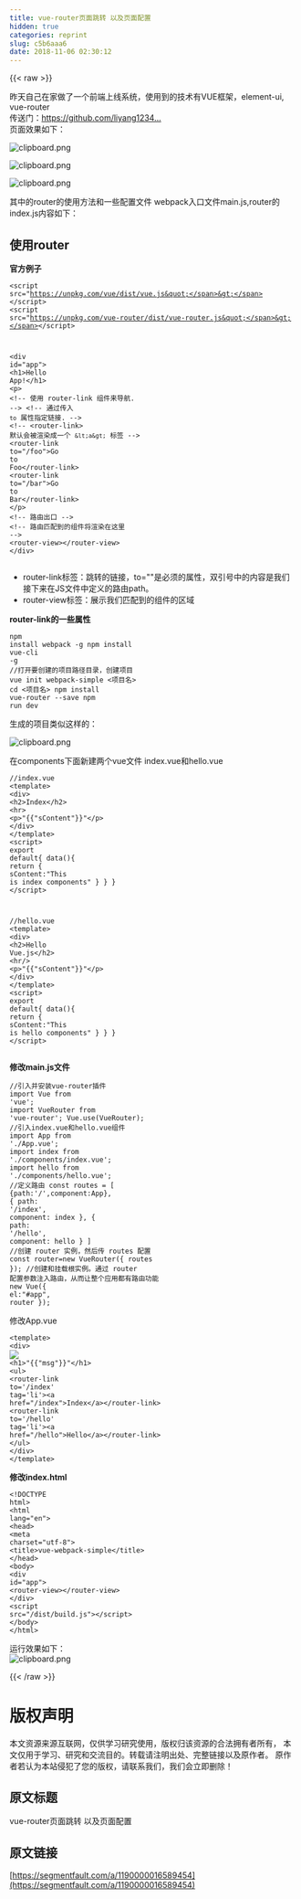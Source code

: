```yaml
---
title: vue-router页面跳转 以及页面配置
hidden: true
categories: reprint
slug: c5b6aaa6
date: 2018-11-06 02:30:12
---
```


{{< raw >}}
<p>&#x6628;&#x5929;&#x81EA;&#x5DF1;&#x5728;&#x5BB6;&#x505A;&#x4E86;&#x4E00;&#x4E2A;&#x524D;&#x7AEF;&#x4E0A;&#x7EBF;&#x7CFB;&#x7EDF;&#xFF0C;&#x4F7F;&#x7528;&#x5230;&#x7684;&#x6280;&#x672F;&#x6709;VUE&#x6846;&#x67B6;&#xFF0C;element-ui, vue-router<br>&#x4F20;&#x9001;&#x95E8;&#xFF1A;<a href="https://github.com/liyang1234567890/online-project" rel="nofollow noreferrer" target="_blank">https://github.com/liyang1234...</a><br>&#x9875;&#x9762;&#x6548;&#x679C;&#x5982;&#x4E0B;&#xFF1A;</p><p><span class="img-wrap"><img data-src="/img/bVbhLN4?w=1297&amp;h=662" src="https://static.alili.tech/img/bVbhLN4?w=1297&amp;h=662" alt="clipboard.png" title="clipboard.png" style="cursor:pointer;display:inline"></span></p><p><span class="img-wrap"><img data-src="/img/bVbhLN8?w=1297&amp;h=662" src="https://static.alili.tech/img/bVbhLN8?w=1297&amp;h=662" alt="clipboard.png" title="clipboard.png" style="cursor:pointer;display:inline"></span></p><p><span class="img-wrap"><img data-src="/img/bVbhLN9?w=1364&amp;h=662" src="https://static.alili.tech/img/bVbhLN9?w=1364&amp;h=662" alt="clipboard.png" title="clipboard.png" style="cursor:pointer;display:inline"></span></p><p>&#x5176;&#x4E2D;&#x7684;router&#x7684;&#x4F7F;&#x7528;&#x65B9;&#x6CD5;&#x548C;&#x4E00;&#x4E9B;&#x914D;&#x7F6E;&#x6587;&#x4EF6; webpack&#x5165;&#x53E3;&#x6587;&#x4EF6;main.js,router&#x7684;index.js&#x5185;&#x5BB9;&#x5982;&#x4E0B;&#xFF1A;</p><h2 id="articleHeader0">&#x4F7F;&#x7528;router</h2><p><strong>&#x5B98;&#x65B9;&#x4F8B;&#x5B50;</strong></p><div class="widget-codetool" style="display:none"><div class="widget-codetool--inner"><span class="selectCode code-tool" data-toggle="tooltip" data-placement="top" title="" data-original-title="&#x5168;&#x9009;"></span> <span type="button" class="copyCode code-tool" data-toggle="tooltip" data-placement="top" data-clipboard-text="&lt;script src=&quot;https://unpkg.com/vue/dist/vue.js&quot;&gt;&lt;/script&gt;
&lt;script src=&quot;https://unpkg.com/vue-router/dist/vue-router.js&quot;&gt;&lt;/script&gt;

&lt;div id=&quot;app&quot;&gt;
    &lt;h1&gt;Hello App!&lt;/h1&gt;
    &lt;p&gt;
        &lt;!-- &#x4F7F;&#x7528; router-link &#x7EC4;&#x4EF6;&#x6765;&#x5BFC;&#x822A;. --&gt;
        &lt;!-- &#x901A;&#x8FC7;&#x4F20;&#x5165; `to` &#x5C5E;&#x6027;&#x6307;&#x5B9A;&#x94FE;&#x63A5;. --&gt;
        &lt;!-- &lt;router-link&gt; &#x9ED8;&#x8BA4;&#x4F1A;&#x88AB;&#x6E32;&#x67D3;&#x6210;&#x4E00;&#x4E2A; `&lt;a&gt;` &#x6807;&#x7B7E; --&gt;
        &lt;router-link to=&quot;/foo&quot;&gt;Go to Foo&lt;/router-link&gt;
        &lt;router-link to=&quot;/bar&quot;&gt;Go to Bar&lt;/router-link&gt;
    &lt;/p&gt;
    &lt;!-- &#x8DEF;&#x7531;&#x51FA;&#x53E3; --&gt;
    &lt;!-- &#x8DEF;&#x7531;&#x5339;&#x914D;&#x5230;&#x7684;&#x7EC4;&#x4EF6;&#x5C06;&#x6E32;&#x67D3;&#x5728;&#x8FD9;&#x91CC; --&gt;
    &lt;router-view&gt;&lt;/router-view&gt;
&lt;/div&gt;
" title="" data-original-title="&#x590D;&#x5236;"></span> <span type="button" class="saveToNote code-tool" data-toggle="tooltip" data-placement="top" title="" data-original-title="&#x653E;&#x8FDB;&#x7B14;&#x8BB0;"></span></div></div><pre class="hljs xml"><code><span class="hljs-tag">&lt;<span class="hljs-name">script</span> <span class="hljs-attr">src</span>=<span class="hljs-string">&quot;https://unpkg.com/vue/dist/vue.js&quot;</span>&gt;</span><span class="undefined"></span><span class="hljs-tag">&lt;/<span class="hljs-name">script</span>&gt;</span>
<span class="hljs-tag">&lt;<span class="hljs-name">script</span> <span class="hljs-attr">src</span>=<span class="hljs-string">&quot;https://unpkg.com/vue-router/dist/vue-router.js&quot;</span>&gt;</span><span class="undefined"></span><span class="hljs-tag">&lt;/<span class="hljs-name">script</span>&gt;</span>

<span class="hljs-tag">&lt;<span class="hljs-name">div</span> <span class="hljs-attr">id</span>=<span class="hljs-string">&quot;app&quot;</span>&gt;</span>
    <span class="hljs-tag">&lt;<span class="hljs-name">h1</span>&gt;</span>Hello App!<span class="hljs-tag">&lt;/<span class="hljs-name">h1</span>&gt;</span>
    <span class="hljs-tag">&lt;<span class="hljs-name">p</span>&gt;</span>
        <span class="hljs-comment">&lt;!-- &#x4F7F;&#x7528; router-link &#x7EC4;&#x4EF6;&#x6765;&#x5BFC;&#x822A;. --&gt;</span>
        <span class="hljs-comment">&lt;!-- &#x901A;&#x8FC7;&#x4F20;&#x5165; `to` &#x5C5E;&#x6027;&#x6307;&#x5B9A;&#x94FE;&#x63A5;. --&gt;</span>
        <span class="hljs-comment">&lt;!-- &lt;router-link&gt; &#x9ED8;&#x8BA4;&#x4F1A;&#x88AB;&#x6E32;&#x67D3;&#x6210;&#x4E00;&#x4E2A; `&lt;a&gt;` &#x6807;&#x7B7E; --&gt;</span>
        <span class="hljs-tag">&lt;<span class="hljs-name">router-link</span> <span class="hljs-attr">to</span>=<span class="hljs-string">&quot;/foo&quot;</span>&gt;</span>Go to Foo<span class="hljs-tag">&lt;/<span class="hljs-name">router-link</span>&gt;</span>
        <span class="hljs-tag">&lt;<span class="hljs-name">router-link</span> <span class="hljs-attr">to</span>=<span class="hljs-string">&quot;/bar&quot;</span>&gt;</span>Go to Bar<span class="hljs-tag">&lt;/<span class="hljs-name">router-link</span>&gt;</span>
    <span class="hljs-tag">&lt;/<span class="hljs-name">p</span>&gt;</span>
    <span class="hljs-comment">&lt;!-- &#x8DEF;&#x7531;&#x51FA;&#x53E3; --&gt;</span>
    <span class="hljs-comment">&lt;!-- &#x8DEF;&#x7531;&#x5339;&#x914D;&#x5230;&#x7684;&#x7EC4;&#x4EF6;&#x5C06;&#x6E32;&#x67D3;&#x5728;&#x8FD9;&#x91CC; --&gt;</span>
    <span class="hljs-tag">&lt;<span class="hljs-name">router-view</span>&gt;</span><span class="hljs-tag">&lt;/<span class="hljs-name">router-view</span>&gt;</span>
<span class="hljs-tag">&lt;/<span class="hljs-name">div</span>&gt;</span>
</code></pre><ul><li>router-link&#x6807;&#x7B7E;&#xFF1A;&#x8DF3;&#x8F6C;&#x7684;&#x94FE;&#x63A5;&#xFF0C;to=&quot;&quot;&#x662F;&#x5FC5;&#x987B;&#x7684;&#x5C5E;&#x6027;&#xFF0C;&#x53CC;&#x5F15;&#x53F7;&#x4E2D;&#x7684;&#x5185;&#x5BB9;&#x662F;&#x6211;&#x4EEC;&#x63A5;&#x4E0B;&#x6765;&#x5728;JS&#x6587;&#x4EF6;&#x4E2D;&#x5B9A;&#x4E49;&#x7684;&#x8DEF;&#x7531;path&#x3002;</li><li>router-view&#x6807;&#x7B7E;&#xFF1A;&#x5C55;&#x793A;&#x6211;&#x4EEC;&#x5339;&#x914D;&#x5230;&#x7684;&#x7EC4;&#x4EF6;&#x7684;&#x533A;&#x57DF;</li></ul><p><strong>router-link&#x7684;&#x4E00;&#x4E9B;&#x5C5E;&#x6027;</strong></p><div class="widget-codetool" style="display:none"><div class="widget-codetool--inner"><span class="selectCode code-tool" data-toggle="tooltip" data-placement="top" title="" data-original-title="&#x5168;&#x9009;"></span> <span type="button" class="copyCode code-tool" data-toggle="tooltip" data-placement="top" data-clipboard-text="//to&#x5C5E;&#x6027; string|object
&lt;!-- &#x5B57;&#x7B26;&#x4E32; --&gt;
&lt;router-link to=&quot;home&quot;&gt;Home&lt;/router-link&gt;
&lt;!-- &#x6E32;&#x67D3;&#x7ED3;&#x679C; --&gt;
&lt;a href=&quot;home&quot;&gt;Home&lt;/a&gt;
 
&lt;!-- &#x4F7F;&#x7528; v-bind &#x7684; JS &#x8868;&#x8FBE;&#x5F0F; --&gt;
&lt;router-link v-bind:to=&quot;&apos;home&apos;&quot;&gt;Home&lt;/router-link&gt;
&lt;!-- &#x540C;&#x4E0A; --&gt;
&lt;router-link :to=&quot;{ path: &apos;home&apos; }&quot;&gt;Home&lt;/router-link&gt;
 
&lt;!-- &#x547D;&#x540D;&#x7684;&#x8DEF;&#x7531; --&gt;
&lt;router-link :to=&quot;{ name: &apos;user&apos;, params: { userId: 123 }}&quot;&gt;User&lt;/router-link&gt;
 
&lt;!-- &#x5E26;&#x67E5;&#x8BE2;&#x53C2;&#x6570;&#xFF0C;&#x4E0B;&#x9762;&#x7684;&#x7ED3;&#x679C;&#x4E3A; /register?plan=private --&gt;
&lt;router-link :to=&quot;{ path: &apos;register&apos;, query: { plan: &apos;private&apos; }}&quot;&gt;Register&lt;/router-link&gt;
 
//replace&#x5C5E;&#x6027; true|false &#x4E0D;&#x7559;&#x4E0B; history &#x8BB0;&#x5F55;&#x3002;
&lt;router-link to=&quot;home&quot; replace&gt;Home&lt;/router-link&gt;
 
//append&#x5C5E;&#x6027; true|false &#x8FFD;&#x52A0;&#x8DEF;&#x5F84;
&lt;router-link to=&quot;home&quot; append &gt;Home&lt;/router-link&gt;
 
//tag&#x5C5E;&#x6027; string &#x8BBE;&#x7F6E;&#x6E32;&#x67D3;&#x6807;&#x7B7E;
&lt;router-link to=&quot;/foo&quot; tag=&quot;li&quot;&gt;foo&lt;/router-link&gt;
&lt;!-- &#x6E32;&#x67D3;&#x7ED3;&#x679C; --&gt;
&lt;li&gt;foo&lt;/li&gt;
 
//active-class &#x5C5E;&#x6027; string &#x6FC0;&#x6D3B;&#x65F6;&#x4F7F;&#x7528;&#x7684; CSS &#x7C7B;&#x540D;

    // 0. &#x5982;&#x679C;&#x4F7F;&#x7528;&#x6A21;&#x5757;&#x5316;&#x673A;&#x5236;&#x7F16;&#x7A0B;&#xFF0C;&#x5BFC;&#x5165;Vue&#x548C;VueRouter&#xFF0C;&#x8981;&#x8C03;&#x7528; Vue.use(VueRouter)
     
    // 1. &#x5B9A;&#x4E49;&#xFF08;&#x8DEF;&#x7531;&#xFF09;&#x7EC4;&#x4EF6;&#x3002;
    // &#x4E5F;&#x53EF;&#x4EE5;&#x4ECE;&#x5176;&#x4ED6;&#x6587;&#x4EF6; import &#x8FDB;&#x6765;
    const Foo = { template: &apos;&lt;div&gt;foo&lt;/div&gt;&apos; }
    const Bar = { template: &apos;&lt;div&gt;bar&lt;/div&gt;&apos; }
     
    // 2. &#x5B9A;&#x4E49;&#x8DEF;&#x7531;
    // &#x6BCF;&#x4E2A;&#x8DEF;&#x7531;&#x5E94;&#x8BE5;&#x6620;&#x5C04;&#x4E00;&#x4E2A;&#x7EC4;&#x4EF6;&#x3002; &#x5176;&#x4E2D;&quot;component&quot; &#x53EF;&#x4EE5;&#x662F;
    // &#x901A;&#x8FC7; Vue.extend() &#x521B;&#x5EFA;&#x7684;&#x7EC4;&#x4EF6;&#x6784;&#x9020;&#x5668;&#xFF0C;
    // &#x6216;&#x8005;&#xFF0C;&#x53EA;&#x662F;&#x4E00;&#x4E2A;&#x7EC4;&#x4EF6;&#x914D;&#x7F6E;&#x5BF9;&#x8C61;&#x3002;
    const routes = [
        { path: &apos;/foo&apos;, component: Foo },
        { path: &apos;/bar&apos;, component: Bar }
    ]
     
    // 3. &#x521B;&#x5EFA; router &#x5B9E;&#x4F8B;&#xFF0C;&#x7136;&#x540E;&#x4F20; `routes` &#x914D;&#x7F6E;
    // &#x4F60;&#x8FD8;&#x53EF;&#x4EE5;&#x4F20;&#x522B;&#x7684;&#x914D;&#x7F6E;&#x53C2;&#x6570;, &#x4E0D;&#x8FC7;&#x5148;&#x8FD9;&#x4E48;&#x7B80;&#x5355;&#x7740;&#x5427;&#x3002;
    const router = new VueRouter({
        routes // &#xFF08;&#x7F29;&#x5199;&#xFF09;&#x76F8;&#x5F53;&#x4E8E; routes: routes
    })
     
    // 4. &#x521B;&#x5EFA;&#x548C;&#x6302;&#x8F7D;&#x6839;&#x5B9E;&#x4F8B;&#x3002;
    // &#x8BB0;&#x5F97;&#x8981;&#x901A;&#x8FC7; router &#x914D;&#x7F6E;&#x53C2;&#x6570;&#x6CE8;&#x5165;&#x8DEF;&#x7531;&#xFF0C;
    // &#x4ECE;&#x800C;&#x8BA9;&#x6574;&#x4E2A;&#x5E94;&#x7528;&#x90FD;&#x6709;&#x8DEF;&#x7531;&#x529F;&#x80FD;
    const app = new Vue({
        router
    }).$mount(&apos;#app&apos;)
     
    // &#x73B0;&#x5728;&#xFF0C;&#x5E94;&#x7528;&#x5DF2;&#x7ECF;&#x542F;&#x52A8;&#x4E86;&#xFF01;" title="" data-original-title="&#x590D;&#x5236;"></span> <span type="button" class="saveToNote code-tool" data-toggle="tooltip" data-placement="top" title="" data-original-title="&#x653E;&#x8FDB;&#x7B14;&#x8BB0;"></span></div></div><pre class="hljs dust"><code><span class="xml">//to&#x5C5E;&#x6027; string|object
<span class="hljs-comment">&lt;!-- &#x5B57;&#x7B26;&#x4E32; --&gt;</span>
<span class="hljs-tag">&lt;<span class="hljs-name">router-link</span> <span class="hljs-attr">to</span>=<span class="hljs-string">&quot;home&quot;</span>&gt;</span>Home<span class="hljs-tag">&lt;/<span class="hljs-name">router-link</span>&gt;</span>
<span class="hljs-comment">&lt;!-- &#x6E32;&#x67D3;&#x7ED3;&#x679C; --&gt;</span>
<span class="hljs-tag">&lt;<span class="hljs-name">a</span> <span class="hljs-attr">href</span>=<span class="hljs-string">&quot;home&quot;</span>&gt;</span>Home<span class="hljs-tag">&lt;/<span class="hljs-name">a</span>&gt;</span>
 
<span class="hljs-comment">&lt;!-- &#x4F7F;&#x7528; v-bind &#x7684; JS &#x8868;&#x8FBE;&#x5F0F; --&gt;</span>
<span class="hljs-tag">&lt;<span class="hljs-name">router-link</span> <span class="hljs-attr">v-bind:to</span>=<span class="hljs-string">&quot;&apos;home&apos;&quot;</span>&gt;</span>Home<span class="hljs-tag">&lt;/<span class="hljs-name">router-link</span>&gt;</span>
<span class="hljs-comment">&lt;!-- &#x540C;&#x4E0A; --&gt;</span>
<span class="hljs-tag">&lt;<span class="hljs-name">router-link</span> <span class="hljs-attr">:to</span>=<span class="hljs-string">&quot;</span></span></span><span class="hljs-template-variable">{ path: &apos;home&apos; }</span><span class="xml"><span class="hljs-tag"><span class="hljs-string">&quot;</span>&gt;</span>Home<span class="hljs-tag">&lt;/<span class="hljs-name">router-link</span>&gt;</span>
 
<span class="hljs-comment">&lt;!-- &#x547D;&#x540D;&#x7684;&#x8DEF;&#x7531; --&gt;</span>
<span class="hljs-tag">&lt;<span class="hljs-name">router-link</span> <span class="hljs-attr">:to</span>=<span class="hljs-string">&quot;</span></span></span><span class="hljs-template-variable">{ name: &apos;user&apos;, params: { userId: 123 }</span><span class="xml"><span class="hljs-tag"><span class="hljs-string">}&quot;</span>&gt;</span>User<span class="hljs-tag">&lt;/<span class="hljs-name">router-link</span>&gt;</span>
 
<span class="hljs-comment">&lt;!-- &#x5E26;&#x67E5;&#x8BE2;&#x53C2;&#x6570;&#xFF0C;&#x4E0B;&#x9762;&#x7684;&#x7ED3;&#x679C;&#x4E3A; /register?plan=private --&gt;</span>
<span class="hljs-tag">&lt;<span class="hljs-name">router-link</span> <span class="hljs-attr">:to</span>=<span class="hljs-string">&quot;</span></span></span><span class="hljs-template-variable">{ path: &apos;register&apos;, query: { plan: &apos;private&apos; }</span><span class="xml"><span class="hljs-tag"><span class="hljs-string">}&quot;</span>&gt;</span>Register<span class="hljs-tag">&lt;/<span class="hljs-name">router-link</span>&gt;</span>
 
//replace&#x5C5E;&#x6027; true|false &#x4E0D;&#x7559;&#x4E0B; history &#x8BB0;&#x5F55;&#x3002;
<span class="hljs-tag">&lt;<span class="hljs-name">router-link</span> <span class="hljs-attr">to</span>=<span class="hljs-string">&quot;home&quot;</span> <span class="hljs-attr">replace</span>&gt;</span>Home<span class="hljs-tag">&lt;/<span class="hljs-name">router-link</span>&gt;</span>
 
//append&#x5C5E;&#x6027; true|false &#x8FFD;&#x52A0;&#x8DEF;&#x5F84;
<span class="hljs-tag">&lt;<span class="hljs-name">router-link</span> <span class="hljs-attr">to</span>=<span class="hljs-string">&quot;home&quot;</span> <span class="hljs-attr">append</span> &gt;</span>Home<span class="hljs-tag">&lt;/<span class="hljs-name">router-link</span>&gt;</span>
 
//tag&#x5C5E;&#x6027; string &#x8BBE;&#x7F6E;&#x6E32;&#x67D3;&#x6807;&#x7B7E;
<span class="hljs-tag">&lt;<span class="hljs-name">router-link</span> <span class="hljs-attr">to</span>=<span class="hljs-string">&quot;/foo&quot;</span> <span class="hljs-attr">tag</span>=<span class="hljs-string">&quot;li&quot;</span>&gt;</span>foo<span class="hljs-tag">&lt;/<span class="hljs-name">router-link</span>&gt;</span>
<span class="hljs-comment">&lt;!-- &#x6E32;&#x67D3;&#x7ED3;&#x679C; --&gt;</span>
<span class="hljs-tag">&lt;<span class="hljs-name">li</span>&gt;</span>foo<span class="hljs-tag">&lt;/<span class="hljs-name">li</span>&gt;</span>
 
//active-class &#x5C5E;&#x6027; string &#x6FC0;&#x6D3B;&#x65F6;&#x4F7F;&#x7528;&#x7684; CSS &#x7C7B;&#x540D;

    // 0. &#x5982;&#x679C;&#x4F7F;&#x7528;&#x6A21;&#x5757;&#x5316;&#x673A;&#x5236;&#x7F16;&#x7A0B;&#xFF0C;&#x5BFC;&#x5165;Vue&#x548C;VueRouter&#xFF0C;&#x8981;&#x8C03;&#x7528; Vue.use(VueRouter)
     
    // 1. &#x5B9A;&#x4E49;&#xFF08;&#x8DEF;&#x7531;&#xFF09;&#x7EC4;&#x4EF6;&#x3002;
    // &#x4E5F;&#x53EF;&#x4EE5;&#x4ECE;&#x5176;&#x4ED6;&#x6587;&#x4EF6; import &#x8FDB;&#x6765;
    const Foo = </span><span class="hljs-template-variable">{ template: &apos;&lt;div&gt;foo&lt;/div&gt;&apos; }</span><span class="xml">
    const Bar = </span><span class="hljs-template-variable">{ template: &apos;&lt;div&gt;bar&lt;/div&gt;&apos; }</span><span class="xml">
     
    // 2. &#x5B9A;&#x4E49;&#x8DEF;&#x7531;
    // &#x6BCF;&#x4E2A;&#x8DEF;&#x7531;&#x5E94;&#x8BE5;&#x6620;&#x5C04;&#x4E00;&#x4E2A;&#x7EC4;&#x4EF6;&#x3002; &#x5176;&#x4E2D;&quot;component&quot; &#x53EF;&#x4EE5;&#x662F;
    // &#x901A;&#x8FC7; Vue.extend() &#x521B;&#x5EFA;&#x7684;&#x7EC4;&#x4EF6;&#x6784;&#x9020;&#x5668;&#xFF0C;
    // &#x6216;&#x8005;&#xFF0C;&#x53EA;&#x662F;&#x4E00;&#x4E2A;&#x7EC4;&#x4EF6;&#x914D;&#x7F6E;&#x5BF9;&#x8C61;&#x3002;
    const routes = [
        </span><span class="hljs-template-variable">{ path: &apos;/foo&apos;, component: Foo }</span><span class="xml">,
        </span><span class="hljs-template-variable">{ path: &apos;/bar&apos;, component: Bar }</span><span class="xml">
    ]
     
    // 3. &#x521B;&#x5EFA; router &#x5B9E;&#x4F8B;&#xFF0C;&#x7136;&#x540E;&#x4F20; `routes` &#x914D;&#x7F6E;
    // &#x4F60;&#x8FD8;&#x53EF;&#x4EE5;&#x4F20;&#x522B;&#x7684;&#x914D;&#x7F6E;&#x53C2;&#x6570;, &#x4E0D;&#x8FC7;&#x5148;&#x8FD9;&#x4E48;&#x7B80;&#x5355;&#x7740;&#x5427;&#x3002;
    const router = new VueRouter(</span><span class="hljs-template-variable">{
        routes // &#xFF08;&#x7F29;&#x5199;&#xFF09;&#x76F8;&#x5F53;&#x4E8E; routes: routes
    }</span><span class="xml">)
     
    // 4. &#x521B;&#x5EFA;&#x548C;&#x6302;&#x8F7D;&#x6839;&#x5B9E;&#x4F8B;&#x3002;
    // &#x8BB0;&#x5F97;&#x8981;&#x901A;&#x8FC7; router &#x914D;&#x7F6E;&#x53C2;&#x6570;&#x6CE8;&#x5165;&#x8DEF;&#x7531;&#xFF0C;
    // &#x4ECE;&#x800C;&#x8BA9;&#x6574;&#x4E2A;&#x5E94;&#x7528;&#x90FD;&#x6709;&#x8DEF;&#x7531;&#x529F;&#x80FD;
    const app = new Vue(</span><span class="hljs-template-variable">{
        router
    }</span><span class="xml">).$mount(&apos;#app&apos;)
     
    // &#x73B0;&#x5728;&#xFF0C;&#x5E94;&#x7528;&#x5DF2;&#x7ECF;&#x542F;&#x52A8;&#x4E86;&#xFF01;</span></code></pre><p>JavaScript&#x6587;&#x4EF6;&#x4E3B;&#x8981;&#x505A;&#x7684;&#x4E8B;&#x60C5;&#x662F;&#xFF1A;<br>&#x5B9A;&#x4E49;&#x8DEF;&#x7531;&#x5217;&#x8868;&#xFF0C;&#x5373;routes&#x3002;&#x521B;&#x5EFA;router&#x5B9E;&#x4F8B;&#x53CA;router&#x914D;&#x7F6E;&#xFF0C;&#x5373;router&#x3002;&#x521B;&#x5EFA;&#x548C;&#x6302;&#x8F7D;&#x6839;&#x5B9E;&#x4F8B;&#x3002;<br>&#x4EE5;&#x4E0A;&#x53EA;&#x662F;&#x6559;&#x6211;&#x4EEC;&#x7528;&#x6700;&#x7B80;&#x5355;&#x7684;&#x65B9;&#x6CD5;&#x4F7F;&#x7528;vue-router&#x3002;&#x4F46;&#x5B9E;&#x9645;&#x5F00;&#x53D1;&#x8FC7;&#x7A0B;&#x4E2D;&#xFF0C;&#x9996;&#x5148;&#x6211;&#x4EEC;&#x7684;vue&#x7EC4;&#x4EF6;&#x663E;&#x7136;&#x4E0D;&#x4F1A;&#x53EA;&#x6709;&#x4E00;&#x4E2A;template&#x6A21;&#x677F;&#x8FD9;&#x4E48;&#x7B80;&#x5355;&#xFF0C;&#x4F1A;&#x7528;&#x5230;vue&#x7684;&#x5355;&#x6587;&#x4EF6;&#x7EC4;&#x4EF6;&#xFF1B;<br>&#x5176;&#x6B21;&#x6211;&#x4EEC;&#x901A;&#x5E38;&#x4F1A;&#x5E0C;&#x671B;&lt;router-view&gt;&#x7684;&#x8303;&#x56F4;&#x662F;&#x6574;&#x4E2A;&#x9875;&#x9762;&#xFF0C;&#x800C;&#x4E0D;&#x662F;&#x50CF;&#x73B0;&#x5728;&#x8FD9;&#x6837;&#x4E00;&#x76F4;&#x6709;&#x51E0;&#x4E2A;&#x788D;&#x773C;&#x7684;&#x5BFC;&#x822A;&#x5B58;&#x5728;&#x4E8E;&#x9875;&#x9762;&#x4E0A;&#xFF0C;&#x8FD9;&#x5C31;&#x9700;&#x8981;&#x5148;&#x5B9A;&#x4E49;&#x597D;&#x9ED8;&#x8BA4;&#x72B6;&#x6001;&#x4E0B;&lt;router-view&gt;&#x663E;&#x793A;&#x7684;&#x5185;&#x5BB9;&#x3002;</p><p>&#x65E2;&#x7136;&#x662F;&#x5355;&#x9875;&#x5E94;&#x7528;&#xFF08;SPA&#xFF09;&#xFF0C;&#x90A3;&#x4E48;&#x6574;&#x4E2A;&#x9879;&#x76EE;&#x6709;&#x4EE5;&#x4E0B;&#x4E09;&#x4E2A;&#x6587;&#x4EF6;&#x662F;&#x5FC5;&#x8981;&#x7684;:<br>&#x4E00;&#x4E2A;html&#x6587;&#x4EF6;&#xFF1A;index.html<br>&#x4E00;&#x4E2A;webpack&#x6253;&#x5305;&#x65F6;&#x7684;&#x5165;&#x53E3;js&#x6587;&#x4EF6;&#xFF1A;main.js<br>&#x4E00;&#x4E2A;&#x6839;vue&#x7EC4;&#x4EF6;&#xFF0C;&#x4F5C;&#x4E3A;&#x5176;&#x4ED6;&#x7EC4;&#x4EF6;&#x7684;&#x6302;&#x8F7D;&#x70B9;&#xFF1A;app.vue</p><p>&#x7528;vue-cli&#x751F;&#x6210;webpack&#x6253;&#x5305;&#x7684;vue&#x9879;&#x76EE;</p><div class="widget-codetool" style="display:none"><div class="widget-codetool--inner"><span class="selectCode code-tool" data-toggle="tooltip" data-placement="top" title="" data-original-title="&#x5168;&#x9009;"></span> <span type="button" class="copyCode code-tool" data-toggle="tooltip" data-placement="top" data-clipboard-text="npm install webpack -g
npm install vue-cli -g
//&#x6253;&#x5F00;&#x8981;&#x521B;&#x5EFA;&#x7684;&#x9879;&#x76EE;&#x8DEF;&#x5F84;&#x76EE;&#x5F55;&#xFF0C;&#x521B;&#x5EFA;&#x9879;&#x76EE;
vue init webpack-simple &lt;&#x9879;&#x76EE;&#x540D;&gt;
cd &lt;&#x9879;&#x76EE;&#x540D;&gt;
npm install vue-router --save
npm run dev
" title="" data-original-title="&#x590D;&#x5236;"></span> <span type="button" class="saveToNote code-tool" data-toggle="tooltip" data-placement="top" title="" data-original-title="&#x653E;&#x8FDB;&#x7B14;&#x8BB0;"></span></div></div><pre class="hljs stata"><code>npm install webpack -<span class="hljs-keyword">g</span>
npm install vue-<span class="hljs-keyword">cli</span> -<span class="hljs-keyword">g</span>
<span class="hljs-comment">//&#x6253;&#x5F00;&#x8981;&#x521B;&#x5EFA;&#x7684;&#x9879;&#x76EE;&#x8DEF;&#x5F84;&#x76EE;&#x5F55;&#xFF0C;&#x521B;&#x5EFA;&#x9879;&#x76EE;</span>
vue init webpack-simple &lt;&#x9879;&#x76EE;&#x540D;&gt;
<span class="hljs-keyword">cd</span> &lt;&#x9879;&#x76EE;&#x540D;&gt;
npm install vue-router --<span class="hljs-keyword">save</span>
npm <span class="hljs-keyword">run</span> dev
</code></pre><p>&#x751F;&#x6210;&#x7684;&#x9879;&#x76EE;&#x7C7B;&#x4F3C;&#x8FD9;&#x6837;&#x7684;&#xFF1A;</p><p><span class="img-wrap"><img data-src="/img/bVbhLOz?w=253&amp;h=586" src="https://static.alili.tech/img/bVbhLOz?w=253&amp;h=586" alt="clipboard.png" title="clipboard.png" style="cursor:pointer;display:inline"></span></p><p>&#x5728;components&#x4E0B;&#x9762;&#x65B0;&#x5EFA;&#x4E24;&#x4E2A;vue&#x6587;&#x4EF6; index.vue&#x548C;hello.vue</p><div class="widget-codetool" style="display:none"><div class="widget-codetool--inner"><span class="selectCode code-tool" data-toggle="tooltip" data-placement="top" title="" data-original-title="&#x5168;&#x9009;"></span> <span type="button" class="copyCode code-tool" data-toggle="tooltip" data-placement="top" data-clipboard-text="//index.vue
&lt;template&gt;
 &lt;div&gt;
     &lt;h2&gt;Index&lt;/h2&gt;
     &lt;hr&gt;
     &lt;p&gt;{{sContent}}&lt;/p&gt;
 &lt;/div&gt;
&lt;/template&gt;
&lt;script&gt;
 export default{
     data(){
         return {
             sContent:&quot;This is index components&quot;
         }
     }
 }
&lt;/script&gt;

//hello.vue
&lt;template&gt;
 &lt;div&gt;
     &lt;h2&gt;Hello Vue.js&lt;/h2&gt;
     &lt;hr/&gt;
     &lt;p&gt;{{sContent}}&lt;/p&gt;
 &lt;/div&gt;
&lt;/template&gt;
&lt;script&gt;
 export default{
     data(){
         return {
             sContent:&quot;This is hello components&quot;
         }
     }
 }
&lt;/script&gt;
" title="" data-original-title="&#x590D;&#x5236;"></span> <span type="button" class="saveToNote code-tool" data-toggle="tooltip" data-placement="top" title="" data-original-title="&#x653E;&#x8FDB;&#x7B14;&#x8BB0;"></span></div></div><pre class="hljs django"><code><span class="xml">//index.vue
<span class="hljs-tag">&lt;<span class="hljs-name">template</span>&gt;</span>
 <span class="hljs-tag">&lt;<span class="hljs-name">div</span>&gt;</span>
     <span class="hljs-tag">&lt;<span class="hljs-name">h2</span>&gt;</span>Index<span class="hljs-tag">&lt;/<span class="hljs-name">h2</span>&gt;</span>
     <span class="hljs-tag">&lt;<span class="hljs-name">hr</span>&gt;</span>
     <span class="hljs-tag">&lt;<span class="hljs-name">p</span>&gt;</span></span><span class="hljs-template-variable">"{{"sContent"}}"</span><span class="xml"><span class="hljs-tag">&lt;/<span class="hljs-name">p</span>&gt;</span>
 <span class="hljs-tag">&lt;/<span class="hljs-name">div</span>&gt;</span>
<span class="hljs-tag">&lt;/<span class="hljs-name">template</span>&gt;</span>
<span class="hljs-tag">&lt;<span class="hljs-name">script</span>&gt;</span><span class="javascript">
 <span class="hljs-keyword">export</span> <span class="hljs-keyword">default</span>{
     data(){
         <span class="hljs-keyword">return</span> {
             <span class="hljs-attr">sContent</span>:<span class="hljs-string">&quot;This is index components&quot;</span>
         }
     }
 }
</span><span class="hljs-tag">&lt;/<span class="hljs-name">script</span>&gt;</span>

//hello.vue
<span class="hljs-tag">&lt;<span class="hljs-name">template</span>&gt;</span>
 <span class="hljs-tag">&lt;<span class="hljs-name">div</span>&gt;</span>
     <span class="hljs-tag">&lt;<span class="hljs-name">h2</span>&gt;</span>Hello Vue.js<span class="hljs-tag">&lt;/<span class="hljs-name">h2</span>&gt;</span>
     <span class="hljs-tag">&lt;<span class="hljs-name">hr</span>/&gt;</span>
     <span class="hljs-tag">&lt;<span class="hljs-name">p</span>&gt;</span></span><span class="hljs-template-variable">"{{"sContent"}}"</span><span class="xml"><span class="hljs-tag">&lt;/<span class="hljs-name">p</span>&gt;</span>
 <span class="hljs-tag">&lt;/<span class="hljs-name">div</span>&gt;</span>
<span class="hljs-tag">&lt;/<span class="hljs-name">template</span>&gt;</span>
<span class="hljs-tag">&lt;<span class="hljs-name">script</span>&gt;</span><span class="javascript">
 <span class="hljs-keyword">export</span> <span class="hljs-keyword">default</span>{
     data(){
         <span class="hljs-keyword">return</span> {
             <span class="hljs-attr">sContent</span>:<span class="hljs-string">&quot;This is hello components&quot;</span>
         }
     }
 }
</span><span class="hljs-tag">&lt;/<span class="hljs-name">script</span>&gt;</span>
</span></code></pre><p><strong>&#x4FEE;&#x6539;main.js&#x6587;&#x4EF6;</strong></p><div class="widget-codetool" style="display:none"><div class="widget-codetool--inner"><span class="selectCode code-tool" data-toggle="tooltip" data-placement="top" title="" data-original-title="&#x5168;&#x9009;"></span> <span type="button" class="copyCode code-tool" data-toggle="tooltip" data-placement="top" data-clipboard-text="//&#x5F15;&#x5165;&#x5E76;&#x5B89;&#x88C5;vue-router&#x63D2;&#x4EF6;
import Vue from &apos;vue&apos;;
import VueRouter from &apos;vue-router&apos;;
Vue.use(VueRouter);
//&#x5F15;&#x5165;index.vue&#x548C;hello.vue&#x7EC4;&#x4EF6;
import App from &apos;./App.vue&apos;;
import index from &apos;./components/index.vue&apos;;
import hello from &apos;./components/hello.vue&apos;;
//&#x5B9A;&#x4E49;&#x8DEF;&#x7531;
const routes = [
 {path:&apos;/&apos;,component:App},
 { path: &apos;/index&apos;, component: index },
 { path: &apos;/hello&apos;, component: hello }
]
//&#x521B;&#x5EFA; router &#x5B9E;&#x4F8B;&#xFF0C;&#x7136;&#x540E;&#x4F20; routes &#x914D;&#x7F6E;
const router=new VueRouter({
routes
});
//&#x521B;&#x5EFA;&#x548C;&#x6302;&#x8F7D;&#x6839;&#x5B9E;&#x4F8B;&#x3002;&#x901A;&#x8FC7; router &#x914D;&#x7F6E;&#x53C2;&#x6570;&#x6CE8;&#x5165;&#x8DEF;&#x7531;&#xFF0C;&#x4ECE;&#x800C;&#x8BA9;&#x6574;&#x4E2A;&#x5E94;&#x7528;&#x90FD;&#x6709;&#x8DEF;&#x7531;&#x529F;&#x80FD;
new Vue({
el:&quot;#app&quot;,
router
});
" title="" data-original-title="&#x590D;&#x5236;"></span> <span type="button" class="saveToNote code-tool" data-toggle="tooltip" data-placement="top" title="" data-original-title="&#x653E;&#x8FDB;&#x7B14;&#x8BB0;"></span></div></div><pre class="hljs groovy"><code><span class="hljs-comment">//&#x5F15;&#x5165;&#x5E76;&#x5B89;&#x88C5;vue-router&#x63D2;&#x4EF6;</span>
<span class="hljs-keyword">import</span> Vue from <span class="hljs-string">&apos;vue&apos;</span>;
<span class="hljs-keyword">import</span> VueRouter from <span class="hljs-string">&apos;vue-router&apos;</span>;
Vue.use(VueRouter);
<span class="hljs-comment">//&#x5F15;&#x5165;index.vue&#x548C;hello.vue&#x7EC4;&#x4EF6;</span>
<span class="hljs-keyword">import</span> App from <span class="hljs-string">&apos;./App.vue&apos;</span>;
<span class="hljs-keyword">import</span> index from <span class="hljs-string">&apos;./components/index.vue&apos;</span>;
<span class="hljs-keyword">import</span> hello from <span class="hljs-string">&apos;./components/hello.vue&apos;</span>;
<span class="hljs-comment">//&#x5B9A;&#x4E49;&#x8DEF;&#x7531;</span>
const routes = [
 {<span class="hljs-string">path:</span><span class="hljs-string">&apos;/&apos;</span>,<span class="hljs-string">component:</span>App},
 { <span class="hljs-string">path:</span> <span class="hljs-string">&apos;/index&apos;</span>, <span class="hljs-string">component:</span> index },
 { <span class="hljs-string">path:</span> <span class="hljs-string">&apos;/hello&apos;</span>, <span class="hljs-string">component:</span> hello }
]
<span class="hljs-comment">//&#x521B;&#x5EFA; router &#x5B9E;&#x4F8B;&#xFF0C;&#x7136;&#x540E;&#x4F20; routes &#x914D;&#x7F6E;</span>
const router=<span class="hljs-keyword">new</span> VueRouter({
routes
});
<span class="hljs-comment">//&#x521B;&#x5EFA;&#x548C;&#x6302;&#x8F7D;&#x6839;&#x5B9E;&#x4F8B;&#x3002;&#x901A;&#x8FC7; router &#x914D;&#x7F6E;&#x53C2;&#x6570;&#x6CE8;&#x5165;&#x8DEF;&#x7531;&#xFF0C;&#x4ECE;&#x800C;&#x8BA9;&#x6574;&#x4E2A;&#x5E94;&#x7528;&#x90FD;&#x6709;&#x8DEF;&#x7531;&#x529F;&#x80FD;</span>
<span class="hljs-keyword">new</span> Vue({
<span class="hljs-string">el:</span><span class="hljs-string">&quot;#app&quot;</span>,
router
});
</code></pre><p>&#x4FEE;&#x6539;App.vue</p><div class="widget-codetool" style="display:none"><div class="widget-codetool--inner"><span class="selectCode code-tool" data-toggle="tooltip" data-placement="top" title="" data-original-title="&#x5168;&#x9009;"></span> <span type="button" class="copyCode code-tool" data-toggle="tooltip" data-placement="top" data-clipboard-text="&lt;template&gt;
&lt;div&gt;
 ![](./assets/logo.png)
 &lt;h1&gt;{{msg}}&lt;/h1&gt;
 &lt;ul&gt;
   &lt;router-link to=&apos;/index&apos; tag=&apos;li&apos;&gt;&lt;a href=&quot;/index&quot;&gt;Index&lt;/a&gt;&lt;/router-link&gt;
   &lt;router-link to=&apos;/hello&apos; tag=&apos;li&apos;&gt;&lt;a href=&quot;/hello&quot;&gt;Hello&lt;/a&gt;&lt;/router-link&gt;
 &lt;/ul&gt;
&lt;/div&gt;
&lt;/template&gt;
" title="" data-original-title="&#x590D;&#x5236;"></span> <span type="button" class="saveToNote code-tool" data-toggle="tooltip" data-placement="top" title="" data-original-title="&#x653E;&#x8FDB;&#x7B14;&#x8BB0;"></span></div></div><pre class="hljs django"><code><span class="xml"><span class="hljs-tag">&lt;<span class="hljs-name">template</span>&gt;</span>
<span class="hljs-tag">&lt;<span class="hljs-name">div</span>&gt;</span>
 ![](./assets/logo.png)
 <span class="hljs-tag">&lt;<span class="hljs-name">h1</span>&gt;</span></span><span class="hljs-template-variable">"{{"msg"}}"</span><span class="xml"><span class="hljs-tag">&lt;/<span class="hljs-name">h1</span>&gt;</span>
 <span class="hljs-tag">&lt;<span class="hljs-name">ul</span>&gt;</span>
   <span class="hljs-tag">&lt;<span class="hljs-name">router-link</span> <span class="hljs-attr">to</span>=<span class="hljs-string">&apos;/index&apos;</span> <span class="hljs-attr">tag</span>=<span class="hljs-string">&apos;li&apos;</span>&gt;</span><span class="hljs-tag">&lt;<span class="hljs-name">a</span> <span class="hljs-attr">href</span>=<span class="hljs-string">&quot;/index&quot;</span>&gt;</span>Index<span class="hljs-tag">&lt;/<span class="hljs-name">a</span>&gt;</span><span class="hljs-tag">&lt;/<span class="hljs-name">router-link</span>&gt;</span>
   <span class="hljs-tag">&lt;<span class="hljs-name">router-link</span> <span class="hljs-attr">to</span>=<span class="hljs-string">&apos;/hello&apos;</span> <span class="hljs-attr">tag</span>=<span class="hljs-string">&apos;li&apos;</span>&gt;</span><span class="hljs-tag">&lt;<span class="hljs-name">a</span> <span class="hljs-attr">href</span>=<span class="hljs-string">&quot;/hello&quot;</span>&gt;</span>Hello<span class="hljs-tag">&lt;/<span class="hljs-name">a</span>&gt;</span><span class="hljs-tag">&lt;/<span class="hljs-name">router-link</span>&gt;</span>
 <span class="hljs-tag">&lt;/<span class="hljs-name">ul</span>&gt;</span>
<span class="hljs-tag">&lt;/<span class="hljs-name">div</span>&gt;</span>
<span class="hljs-tag">&lt;/<span class="hljs-name">template</span>&gt;</span>
</span></code></pre><p><strong>&#x4FEE;&#x6539;index.html</strong></p><div class="widget-codetool" style="display:none"><div class="widget-codetool--inner"><span class="selectCode code-tool" data-toggle="tooltip" data-placement="top" title="" data-original-title="&#x5168;&#x9009;"></span> <span type="button" class="copyCode code-tool" data-toggle="tooltip" data-placement="top" data-clipboard-text="&lt;!DOCTYPE html&gt;
&lt;html lang=&quot;en&quot;&gt;
&lt;head&gt;
 &lt;meta charset=&quot;utf-8&quot;&gt;
 &lt;title&gt;vue-webpack-simple&lt;/title&gt;
&lt;/head&gt;
&lt;body&gt;
 &lt;div id=&quot;app&quot;&gt;
     &lt;router-view&gt;&lt;/router-view&gt;
 &lt;/div&gt;
 &lt;script src=&quot;/dist/build.js&quot;&gt;&lt;/script&gt;
&lt;/body&gt;
&lt;/html&gt;
" title="" data-original-title="&#x590D;&#x5236;"></span> <span type="button" class="saveToNote code-tool" data-toggle="tooltip" data-placement="top" title="" data-original-title="&#x653E;&#x8FDB;&#x7B14;&#x8BB0;"></span></div></div><pre class="hljs xml"><code><span class="hljs-meta">&lt;!DOCTYPE html&gt;</span>
<span class="hljs-tag">&lt;<span class="hljs-name">html</span> <span class="hljs-attr">lang</span>=<span class="hljs-string">&quot;en&quot;</span>&gt;</span>
<span class="hljs-tag">&lt;<span class="hljs-name">head</span>&gt;</span>
 <span class="hljs-tag">&lt;<span class="hljs-name">meta</span> <span class="hljs-attr">charset</span>=<span class="hljs-string">&quot;utf-8&quot;</span>&gt;</span>
 <span class="hljs-tag">&lt;<span class="hljs-name">title</span>&gt;</span>vue-webpack-simple<span class="hljs-tag">&lt;/<span class="hljs-name">title</span>&gt;</span>
<span class="hljs-tag">&lt;/<span class="hljs-name">head</span>&gt;</span>
<span class="hljs-tag">&lt;<span class="hljs-name">body</span>&gt;</span>
 <span class="hljs-tag">&lt;<span class="hljs-name">div</span> <span class="hljs-attr">id</span>=<span class="hljs-string">&quot;app&quot;</span>&gt;</span>
     <span class="hljs-tag">&lt;<span class="hljs-name">router-view</span>&gt;</span><span class="hljs-tag">&lt;/<span class="hljs-name">router-view</span>&gt;</span>
 <span class="hljs-tag">&lt;/<span class="hljs-name">div</span>&gt;</span>
 <span class="hljs-tag">&lt;<span class="hljs-name">script</span> <span class="hljs-attr">src</span>=<span class="hljs-string">&quot;/dist/build.js&quot;</span>&gt;</span><span class="undefined"></span><span class="hljs-tag">&lt;/<span class="hljs-name">script</span>&gt;</span>
<span class="hljs-tag">&lt;/<span class="hljs-name">body</span>&gt;</span>
<span class="hljs-tag">&lt;/<span class="hljs-name">html</span>&gt;</span>
</code></pre><p>&#x8FD0;&#x884C;&#x6548;&#x679C;&#x5982;&#x4E0B;&#xFF1A;<br><span class="img-wrap"><img data-src="/img/bVbhLPY?w=817&amp;h=498" src="https://static.alili.tech/img/bVbhLPY?w=817&amp;h=498" alt="clipboard.png" title="clipboard.png" style="cursor:pointer;display:inline"></span></p>
{{< /raw >}}

# 版权声明
本文资源来源互联网，仅供学习研究使用，版权归该资源的合法拥有者所有，
本文仅用于学习、研究和交流目的。转载请注明出处、完整链接以及原作者。
原作者若认为本站侵犯了您的版权，请联系我们，我们会立即删除！

## 原文标题
vue-router页面跳转 以及页面配置

## 原文链接
[https://segmentfault.com/a/1190000016589454](https://segmentfault.com/a/1190000016589454)

